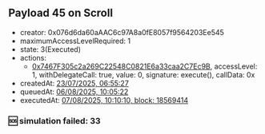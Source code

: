 ## Payload 45 on Scroll

- creator: 0x076d6da60aAAC6c97A8a0fE8057f9564203Ee545
- maximumAccessLevelRequired: 1
- state: 3(Executed)
- actions:
  - [0x7467F305c2a269C22548C0821E6a33caa2C7Ec9B](https://scrollscan.com/tx/0x7467F305c2a269C22548C0821E6a33caa2C7Ec9B), accessLevel: 1, withDelegateCall: true, value: 0, signature: execute(), callData: 0x
- createdAt: [23/07/2025, 06:55:27](https://scrollscan.com/tx/0x514bbe013018c068ec1742bfe630e50bc521bfce9d0e56022f5036e2958a4ef4)
- queuedAt: [06/08/2025, 10:05:22](https://scrollscan.com/tx/0x4d8fead0d2c695a8c3ffba727c7971a6479d42ea53c8424ee930f4a3f46251ef)
- executedAt: [07/08/2025, 10:10:10, block: 18569414](https://scrollscan.com/tx/0x2f60ac1c0c25141fa42ddd4a49c1504c286bac8ff6615d17a1f8285f90a65181)

### :sos: simulation failed: 33
